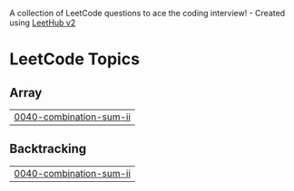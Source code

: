 A collection of LeetCode questions to ace the coding interview! - Created using [LeetHub v2](https://github.com/arunbhardwaj/LeetHub-2.0)
<!---LeetCode Topics Start-->
# LeetCode Topics
## Array
|  |
| ------- |
| [0040-combination-sum-ii](https://github.com/GuptaHarry/My_Leetcode_Solutions_DSA/tree/master/0040-combination-sum-ii) |
## Backtracking
|  |
| ------- |
| [0040-combination-sum-ii](https://github.com/GuptaHarry/My_Leetcode_Solutions_DSA/tree/master/0040-combination-sum-ii) |
<!---LeetCode Topics End-->